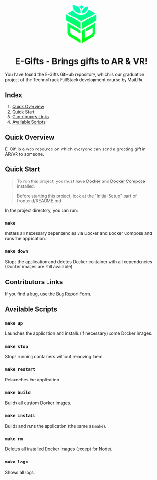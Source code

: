 <p align="center">
  <img alt="E-Gifts logo" src="docs/logos/transparent.png" width="100px" />
  <h1 align="center">E-Gifts - Brings gifts to AR & VR!</h1>
</p>

You have found the E-Gifts GitHub repository, which is our graduation project of the TechnoTrack FullStack development course by Mail.Ru.

## Index

1. [Quick Overview](#quick-overview)
2. [Quick Start](#quick-start)
3. [Contributors Links](#contributors-links)
4. [Available Scripts](#available-scripts)

## Quick Overview

E-Gift is a web resource on which everyone can send a greeting gift in AR/VR to someone.

## Quick Start

> To run this project, you must have [Docker](https://docs.docker.com/install/linux/docker-ce/ubuntu/) and [Docker Compose](https://docs.docker.com/compose/install/) installed.

> Before starting this project, look at the "Initial Setup" part of frontend/README.md

In the project directory, you can run:

### `make`

Installs all necessary dependencies via Docker and Docker Compose and runs the application.

### `make down`

Stops the application and deletes Docker container with all dependencies (Docker images are still available).

## Contributors Links

If you find a bug, use the [Bug Report Form](https://github.com/denisstasyev/E-Gifts/issues/new?template=bug_report.md).

## Available Scripts

### `make up`

Launches the application and installs (if necessary) some Docker images.

### `make stop`

Stops running containers without removing them.

### `make restart`

Relaunches the application.

### `make build`

Builds all custom Docker images.

### `make install`

Builds and runs the application (the same as `make`).

### `make rm`

Deletes all installed Docker images (except for Node).

### `make logs`

Shows all logs.
